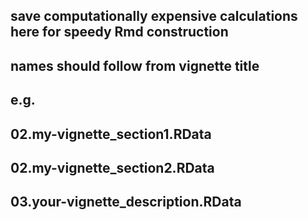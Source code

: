 ## save computationally expensive calculations here for speedy Rmd construction
## names should follow from vignette title
##
## e.g.
## 02.my-vignette_section1.RData
## 02.my-vignette_section2.RData
## 03.your-vignette_description.RData
